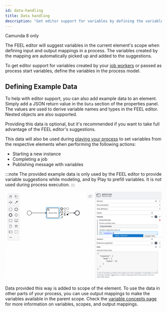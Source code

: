 ```yaml
---
id: data-handling
title: Data handling
description: "Get editor support for variables by defining the variables in the process model."
---
```


<span class="badge badge--cloud">Camunda 8 only</span>

The FEEL editor will suggest variables in the current element's scope when defining input and output mappings in a process. The variables created by the mapping are automatically picked up and added to the suggestions.

To get editor support for variables created by your [job workers](../concepts/job-workers.md) or passed as process start variables, define the variables in the process model.

## Defining Example Data

To help with editor support, you can also add example data to an element. Simply add a JSON return value in the `Data` section of the properties panel. The values are used to derive variable names and types in the FEEL editor. Nested objects are also supported.

Providing this data is optional, but it's recommended if you want to take full advantage of the FEEL editor's suggestions.

This data will also be used during [playing your process](/components/modeler/web-modeler/play-your-process.md) to set variables from the respective elements when performing the following actions:

- Starting a new instance
- Completing a job
- Publishing message with variables

:::note
The provided example data is only used by the FEEL editor to provide variable suggestions while modeling, and by Play to prefill variables. It is not used during process execution.
:::

![Variable suggestions with additional Variables](img/data-handling-example-json.png)

Data provided this way is added to scope of the element. To use the data in other parts of your process, you can use output mappings to make the variables available in the parent scope. Check the [variable concepts page](../concepts/variables.md) for more information on variables, scopes, and output mappings.
